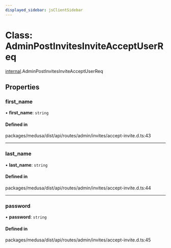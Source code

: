 ```yaml
---
displayed_sidebar: jsClientSidebar
---
```


# Class: AdminPostInvitesInviteAcceptUserReq

[internal](../modules/internal.md).AdminPostInvitesInviteAcceptUserReq

## Properties

### first\_name

• **first\_name**: `string`

#### Defined in

packages/medusa/dist/api/routes/admin/invites/accept-invite.d.ts:43

___

### last\_name

• **last\_name**: `string`

#### Defined in

packages/medusa/dist/api/routes/admin/invites/accept-invite.d.ts:44

___

### password

• **password**: `string`

#### Defined in

packages/medusa/dist/api/routes/admin/invites/accept-invite.d.ts:45
